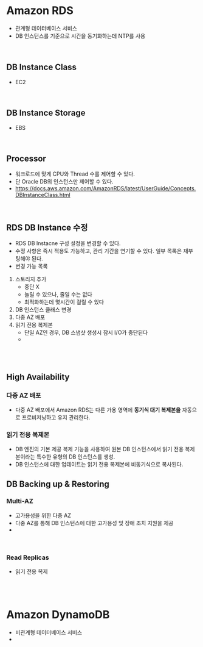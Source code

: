 # Amazon RDS
* 관계형 데이터베이스 서비스
* DB 인스턴스를 기준으로 시간을 동기화하는데 NTP를 사용
</br>


## DB Instance Class
* EC2
</br>


## DB Instance Storage
* EBS
</br>


## Processor
* 워크로드에 맞게 CPU와 Thread 수를 제어할 수 있다.
* 단 Oracle DB의 인스턴스만 제어할 수 있다.
* https://docs.aws.amazon.com/AmazonRDS/latest/UserGuide/Concepts.DBInstanceClass.html
</br>

## RDS DB Instance 수정
* RDS DB Instacne 구성 설정을 변경할 수 있다.
* 수정 사항은 즉시 적용도 가능하고, 관리 기간을 연기할 수 있다. 일부 목록은 재부팅해야 된다.
* 변경 가능 목록
1. 스토리지 추가
    * 중단 X
    * 늘릴 수 있으나, 줄일 수는 없다
    * 최적화하는데 몇시간이 걸릴 수 있다
2. DB 인스턴스 클래스 변경
3. 다중 AZ 배포
4. 읽기 전용 복제본
    * 단일 AZ인 경우, DB 스냅샷 생성시 잠시 I/O가 중단된다
    * 
</br>
</br>


## High Availability 
### 다중 AZ 배포
* 다중 AZ 배포에서 Amazon RDS는 다른 가용 영역에 __동기식 대기 복제본을__ 자동으로 프로비저닝하고 유지 관리한다.

### 읽기 전용 복제본
* DB 엔진의 기본 제공 복제 기능을 사용하여 원본 DB 인스턴스에서 읽기 전용 복제본이라는 특수한 유형의 DB 인스턴스를 생성.
* DB 인스턴스에 대한 업데이트는 읽기 전용 복제본에 비동기식으로 복사된다.


## DB Backing up & Restoring
### Multi-AZ
* 고가용성을 위한 다중 AZ
* 다중 AZ를 통해 DB 인스턴스에 대한 고가용성 및 장애 조치 지원을 제공
* 

</br>


### Read Replicas
* 읽기 전용 복제


</br>
</br>




# Amazon DynamoDB
* 비관계형 데이터베이스 서비스
* 